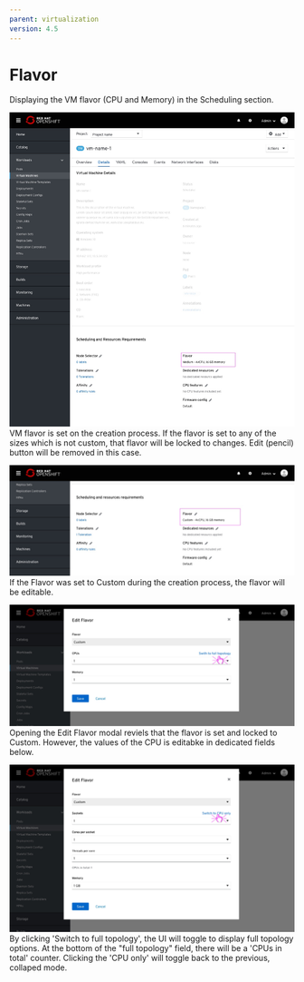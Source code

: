 ```yaml
---
parent: virtualization
version: 4.5
---
```


# Flavor

Displaying the VM flavor (CPU and Memory) in the Scheduling section.

![vm page flavor medium](img/Flavor-0-0.jpg)
VM flavor is set on the creation process.
If the flavor is set to any of the sizes which is not custom, that flavor will be locked to changes.
Edit (pencil) button will be removed in this case.

![vm page flavor custom](img/Flavor-2-0.jpg)
If the Flavor was set to Custom during the creation process, the flavor will be editable.

![vm page flavor modal](img/Flavor-1-0.jpg)
Opening the Edit Flavor modal reviels that the flavor is set and locked to Custom.
However, the values of the CPU is editabke in dedicated fields below.

![vm page flavor modal](img/Flavor-1-1.jpg)
By clicking 'Switch to full topology', the UI will toggle to display full topology options.
At the bottom of the "full topology" field, there will be a 'CPUs in total' counter.
Clicking the 'CPU only' will toggle back to the previous, collaped mode.